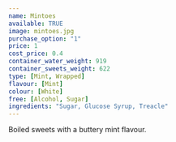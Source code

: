 ```yaml
---
name: Mintoes
available: TRUE
image: mintoes.jpg
purchase_option: "1"
price: 1
cost_price: 0.4
container_water_weight: 919
container_sweets_weight: 622
type: [Mint, Wrapped]
flavour: [Mint]
colour: [White]
free: [Alcohol, Sugar]
ingredients: "Sugar, Glucose Syrup, Treacle"
---
```

Boiled sweets with a buttery mint flavour.